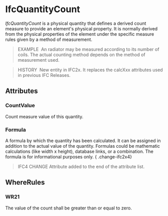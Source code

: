 # IfcQuantityCount

_IfcQuantityCount_ is a physical quantity that defines a derived count measure to provide an element's physical property. It is normally derived from the physical properties of the element under the specific measure rules given by a method of measurement.

> EXAMPLE&nbsp; An radiator may be measured according to its number of coils. The actual counting method depends on the method of measurement used.

> HISTORY&nbsp; New entity in IFC2x. It replaces the calcXxx attributes used in previous IFC Releases.

## Attributes

### CountValue
Count measure value of this quantity.

### Formula
A formula by which the quantity has been calculated. It can be assigned in addition to the actual value of the quantity. Formulas could be mathematic calculations (like width x height), database links, or a combination. The formula is for informational purposes only.
{ .change-ifc2x4}
> IFC4 CHANGE Attribute added to the end of the attribute list.

## WhereRules

### WR21
The value of the count shall be greater than or equal to zero.
